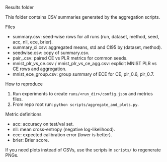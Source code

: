 Results folder

This folder contains CSV summaries generated by the aggregation scripts.

Files
- summary.csv: seed-wise rows for all runs (run, dataset, method, seed, acc, nll, ece, brier).
- summary_ci.csv: aggregated means, std and CI95 by (dataset, method).
- seedwise.csv: copy of summary.csv.
- pair_<dataset>.csv: paired CE vs PLR metrics for common seeds.
- mnist_plr_vs_ce.csv / mnist_plr_vs_ce_agg.csv: explicit MNIST PLR vs CE rows and aggregation.
- mnist_ece_group.csv: group summary of ECE for CE, plr_0.6, plr_0.7.

How to reproduce
1. Run experiments to create `runs/<run_dir>/config.json` and metrics files.
2. From repo root run: `python scripts/aggregate_and_plots.py`.

Metric definitions
- acc: accuracy on test/val set.
- nll: mean cross-entropy (negative log-likelihood).
- ece: expected calibration error (lower is better).
- brier: Brier score.

If you need plots instead of CSVs, use the scripts in `scripts/` to regenerate PNGs.
